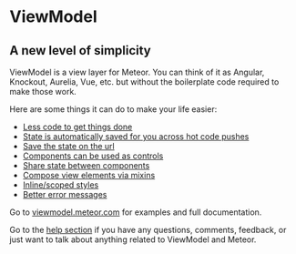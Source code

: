 # ViewModel
## A new level of simplicity

ViewModel is a view layer for Meteor. You can think of it as Angular, Knockout, Aurelia, Vue, etc. but without the boilerplate code required to make those work.

Here are some things it can do to make your life easier:

- [Less code to get things done][1]
- [State is automatically saved for you across hot code pushes][2]
- [Save the state on the url][3]
- [Components can be used as controls][4]
- [Share state between components][5]
- [Compose view elements via mixins][6]
- [Inline/scoped styles][7]
- [Better error messages][8]

Go to [viewmodel.meteor.com][9] for examples and full documentation.

Go to the [help section][10] if you have any questions, comments, feedback, or just want to talk about anything related to ViewModel and Meteor.

[1]:https://viewmodel.meteor.com/docs#comparison
[2]:https://viewmodel.meteor.com/docs/misc#hotcodepush
[3]:https://viewmodel.meteor.com/docs/misc#stateonurl
[4]:https://viewmodel.meteor.com/docs/misc#controls
[5]:https://viewmodel.meteor.com/docs/viewmodels#share
[6]:https://viewmodel.meteor.com/docs/viewmodels#mixin
[7]:https://viewmodel.meteor.com/docs/misc#inlinestyles
[8]:https://viewmodel.meteor.com/docs/misc#bettererrors
[9]:https://viewmodel.meteor.com/
[10]:https://viewmodel.meteor.com/help
